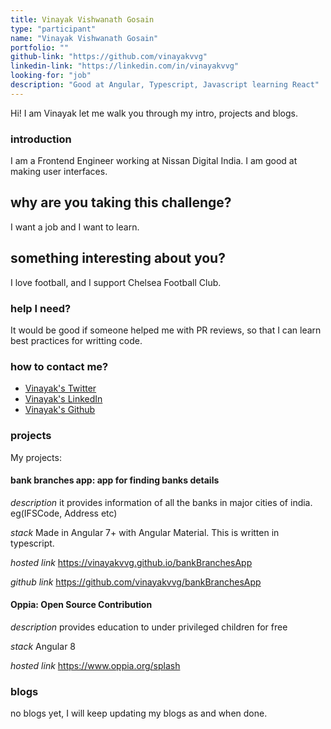 ```yaml
---
title: Vinayak Vishwanath Gosain
type: "participant"
name: "Vinayak Vishwanath Gosain"
portfolio: ""
github-link: "https://github.com/vinayakvvg"
linkedin-link: "https://linkedin.com/in/vinayakvvg"
looking-for: "job"
description: "Good at Angular, Typescript, Javascript learning React"
---
```


Hi! I am Vinayak let me walk you through my intro, projects and blogs.

### introduction

I am a Frontend Engineer working at Nissan Digital India. I am good at making user interfaces.

## why are you taking this challenge?

I want a job and I want to learn.

## something interesting about you?

I love football, and I support Chelsea Football Club.

### help I need?

It would be good if someone helped me with PR reviews, so that I can learn best practices for writting code.

### how to contact me?

- [Vinayak's Twitter](https://twitter.com/vinayak2702)
- [Vinayak's LinkedIn](https://linkedin.com/in/vinayakvvg)
- [Vinayak's Github](https://github.com/vinayakvvg)

### projects

My projects:

#### bank branches app: app for finding banks details

_description_ it provides information of all the banks in major cities of india. eg(IFSCode, Address etc)

_stack_ Made in Angular 7+ with Angular Material. This is written in typescript.

_hosted link_ https://vinayakvvg.github.io/bankBranchesApp

_github link_ https://github.com/vinayakvvg/bankBranchesApp

#### Oppia: Open Source Contribution

_description_ provides education to under privileged children for free

_stack_ Angular 8

_hosted link_ https://www.oppia.org/splash

### blogs

no blogs yet, I will keep updating my blogs as and when done.

